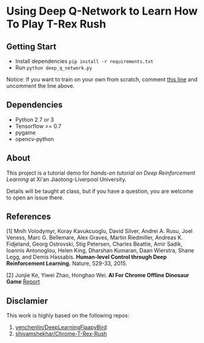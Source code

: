 # Using Deep Q-Network to Learn How To Play T-Rex Rush


## Getting Start

* Install dependencies `pip install -r requirements.txt`
* Run `python deep_q_network.py`

Notice: If you want to train on your own from scratch, comment [this line](deep_q_network.py#L108) and uncomment the line above.

## Dependencies

* Python 2.7 or 3
* Tensorflow >= 0.7
* pygame
* opencv-python

## About

This project is a tutorial demo for *hands-on tutorial on Deep Reinforcement Learning* at Xi'an Jiaotong-Liverpool University.

Details will be taught at class, but if you have a question, you are welcome to open an issue there.

## References

[1] Mnih Volodymyr, Koray Kavukcuoglu, David Silver, Andrei A. Rusu, Joel Veness, Marc G. Bellemare, Alex Graves, Martin Riedmiller, Andreas K. Fidjeland, Georg Ostrovski, Stig Petersen, Charles Beattie, Amir Sadik, Ioannis Antonoglou, Helen King, Dharshan Kumaran, Daan Wierstra, Shane Legg, and Demis Hassabis. **Human-level Control through Deep Reinforcement Learning.** Nature, 529-33, 2015.

[2] Junjie Ke, Yiwei Zhao, Honghao Wei. **AI For Chrome Offline Dinosaur Game** [Report](http://cs229.stanford.edu/proj2016/report/KeZhaoWei-AIForChromeOfflineDinosaurGame-report.pdf)


## Disclamier
This work is highly based on the following repos:
1. [yenchenlin/DeepLearningFlaapyBird](https://github.com/yenchenlin/DeepLearningFlappyBird)
2. [shivamshekhar/Chrome-T-Rex-Rush](https://github.com/shivamshekhar/Chrome-T-Rex-Rush)
